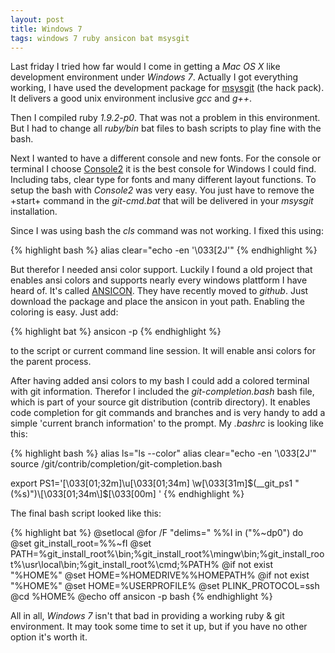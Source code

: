 ```yaml
---
layout: post
title: Windows 7
tags: windows 7 ruby ansicon bat msysgit
---
```


Last friday I tried how far would I come in getting a *Mac OS X* like development
environment under *Windows 7*. Actually I got everything working, I have used the
development package for [msysgit](http://code.google.com/p/msysgit/) (the hack pack).
It delivers a good unix environment inclusive *gcc* and *g++*.

Then I compiled ruby *1.9.2-p0*. That was not a problem in this environment. But 
I had to change all *ruby/bin* bat files to bash scripts to play fine with the bash.

Next I wanted to have a different console and new fonts. For the console or
terminal I choose [Console2](http://sourceforge.net/projects/console/)
it is the best console for Windows I could find. Including tabs, clear type for
fonts and many different layout functions. To setup the bash with *Console2*
was very easy. You just have to remove the +start+ command in the *git-cmd.bat*
that will be delivered in your *msysgit* installation.

Since I was using bash the *cls* command was not working. I fixed this using:

{% highlight bash %}
alias clear="echo -en '\033[2J'"
{% endhighlight %}

But therefor I needed ansi color support. Luckily I found a old project that 
enables ansi colors and supports nearly every windows plattform I have heard of.
It's called [ANSICON](http://adoxa.110mb.com/ansicon/index.html). They have
recently moved to *github*. Just download the package and place the ansicon in
yout path. Enabling the coloring is easy. Just add:

{% highlight bat %}
ansicon -p
{% endhighlight %}

to the script or current command line session. It will enable ansi colors for
the parent process.

After having added ansi colors to my bash I could add a colored terminal with
git information. Therefor I included the *git-completion.bash* bash file,
which is part of your source git distribution (contrib directory). It enables
code completion for git commands and branches and is very handy to add a simple
'current branch information' to the prompt. My *.bashrc* is looking like this:

{% highlight bash %}
alias ls="ls --color"
alias clear="echo -en '\033[2J'"
source /git/contrib/completion/git-completion.bash

export PS1='\[\033[01;32m\]\u\[\033[01;34m\] \w\[\033[31m\]$(__git_ps1 " (%s)")\[\033[01;34m\]$\[\033[00m\] '
{% endhighlight %}

The final bash script looked like this:

{% highlight bat %}
@setlocal
@for /F "delims=" %%I in ("%~dp0") do @set git_install_root=%%~fI
@set PATH=%git_install_root%\bin;%git_install_root%\mingw\bin;%git_install_root%\usr\local\bin;%git_install_root%\cmd;%PATH%
@if not exist "%HOME%" @set HOME=%HOMEDRIVE%%HOMEPATH%
@if not exist "%HOME%" @set HOME=%USERPROFILE%
@set PLINK_PROTOCOL=ssh
@cd %HOME%
@echo off
ansicon -p
bash
{% endhighlight %}

All in all, *Windows 7* isn't that bad in providing a working ruby & git environment.
It may took some time to set it up, but if you have no other option it's worth it.

